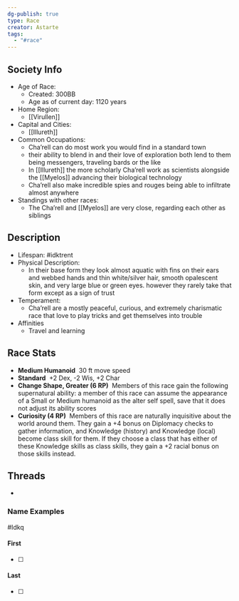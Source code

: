 ```yaml
---
dg-publish: true
type: Race
creator: Astarte
tags:
  - "#race"
---
```

## Society Info
- Age of Race:
	- Created: 300BB
	- Age as of current day: 1120 years
- Home Region:
	- [[Virullen]]
- Capital and Cities:
	- [[Illureth]]
- Common Occupations:
	- Cha’rell can do most work you would find in a standard town
	- their ability to blend in and their love of exploration both lend to them being messengers, traveling bards or the like
	- In [[Illureth]] the more scholarly Cha’rell work as scientists alongside the [[Myelos]] advancing their biological technology
	- Cha’rell also make incredible spies and rouges being able to infiltrate almost anywhere
- Standings with other races:
	- The Cha’rell and [[Myelos]] are very close, regarding each other as siblings
## Description
- Lifespan: #idktrent
- Physical Description:
	- In their base form they look almost aquatic with fins on their ears and webbed hands and thin white/silver hair, smooth opalescent skin, and very large blue or green eyes. however they rarely take that form except as a sign of trust 
- Temperament:
	- Cha’rell are a mostly peaceful, curious, and extremely charismatic race that love to play tricks and get themselves into trouble
- Affinities
	- Travel and learning
## Race Stats
- **Medium Humanoid** 
	30 ft move speed
- **Standard** 
	+2 Dex, -2 Wis, +2 Char
- **Change Shape, Greater (6 RP)** 
	Members of this race gain the following supernatural ability: a member of this race can assume the appearance of a Small or Medium humanoid as the alter self spell, save that it does not adjust its ability scores
- **Curiosity (4 RP)** 
	Members of this race are naturally inquisitive about the world around them. They gain a +4 bonus on Diplomacy checks to gather information, and Knowledge (history) and Knowledge (local) become class skill for them. If they choose a class that has either of these Knowledge skills as class skills, they gain a +2 racial bonus on those skills instead.
## Threads
- 
### Name Examples
#Idkq
#### First
- [ ] 
#### Last
- [ ] 